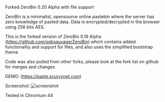 Forked ZeroBin 0.20 Alpha with file support

ZeroBin is a minimalist, opensource online pastebin where the server
has zero knowledge of pasted data. Data is encrypted/decrypted in the
browser using 256 bits AES.

This is the forked version of ZeroBin 0.19 Alpha (https://github.com/sebsauvage/ZeroBin) which contains added functionality and support for files, and also uses the simplified bootstrap theme

Code was also pulled from other forks, please look at the fork list on github for merges and changes

DEMO: (https://paste.scurvynet.com)

Screenshot:
![screenshot](http://i.imgur.com/gRTxGBe.png)

Tested in Chromium 44
